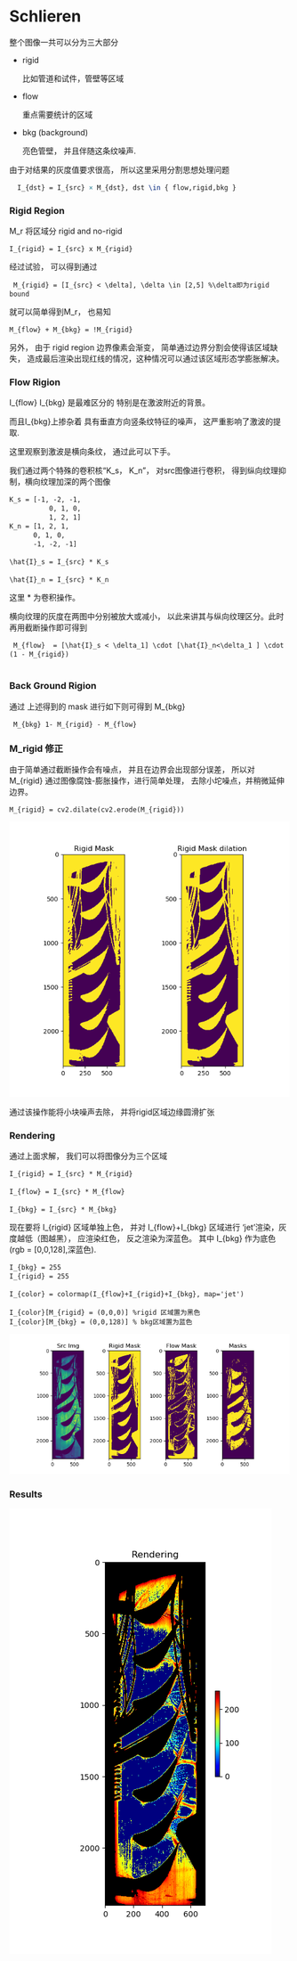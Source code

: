 # Schlieren


整个图像一共可以分为三大部分
- rigid

    比如管道和试件，管壁等区域
- flow

    重点需要统计的区域

- bkg (background)

   亮色管壁， 并且伴随这条纹噪声.

由于对结果的灰度值要求很高， 所以这里采用分割思想处理问题

```latex
  I_{dst} = I_{src} × M_{dst}, dst \in { flow,rigid,bkg }

```



### Rigid Region

M_r 将区域分 rigid and no-rigid

```
I_{rigid} = I_{src} x M_{rigid}

```

经过试验， 可以得到通过
```
 M_{rigid} = [I_{src} < \delta], \delta \in [2,5] %\delta即为rigid bound
```
 就可以简单得到M_r， 也易知
```
M_{flow} + M_{bkg} = !M_{rigid}

```
另外， 由于 rigid region 边界像素会渐变， 简单通过边界分割会使得该区域缺失， 造成最后渲染出现红线的情况，这种情况可以通过该区域形态学膨胀解决。

### Flow Rigion

I_{flow} I_{bkg} 是最难区分的 特别是在激波附近的背景。

而且I_{bkg}上掺杂着 具有垂直方向竖条纹特征的噪声， 这严重影响了激波的提取.

这里观察到激波是横向条纹， 通过此可以下手。

我们通过两个特殊的卷积核“K_s， K_n”， 对src图像进行卷积， 得到纵向纹理抑制，横向纹理加深的两个图像

```
K_s = [-1, -2, -1,
          0, 1, 0,
          1, 2, 1]
K_n = [1, 2, 1,
      0, 1, 0,
      -1, -2, -1]

\hat{I}_s = I_{src} * K_s

\hat{I}_n = I_{src} * K_n

```

这里 * 为卷积操作。

横向纹理的灰度在两图中分别被放大或减小， 以此来讲其与纵向纹理区分。此时再用截断操作即可得到

```
 M_{flow}  = [\hat{I}_s < \delta_1] \cdot [\hat{I}_n<\delta_1 ] \cdot (1 - M_{rigid})


```
### Back Ground Rigion
通过 上述得到的 mask 进行如下则可得到 M_{bkg}

```
 M_{bkg} 1- M_{rigid} - M_{flow}
```

### M_rigid 修正

由于简单通过截断操作会有噪点， 并且在边界会出现部分误差， 所以对 M_{rigid} 通过图像腐蚀-膨胀操作，进行简单处理， 去除小坨噪点，并稍微延伸边界。
```
M_{rigid} = cv2.dilate(cv2.erode(M_{rigid}))
```
![mask_dilation](./img/rigid_masks.png)

通过该操作能将小块噪声去除， 并将rigid区域边缘圆滑扩张

### Rendering

通过上面求解， 我们可以将图像分为三个区域

```
I_{rigid} = I_{src} * M_{rigid}

I_{flow} = I_{src} * M_{flow}

I_{bkg} = I_{src} * M_{bkg}
```
现在要将 I_{rigid} 区域单独上色， 并对 I_{flow}+I_{bkg} 区域进行 ‘jet’渲染，灰度越低（图越黑）， 应渲染红色， 反之渲染为深蓝色。 其中 I_{bkg} 作为底色(rgb = [0,0,128],深蓝色).

```
I_{bkg} = 255
I_{rigid} = 255

I_{color} = colormap(I_{flow}+I_{rigid}+I_{bkg}, map='jet')

I_{color}[M_{rigid} = (0,0,0)] %rigid 区域置为黑色
I_{color}[M_{bkg} = (0,0,128)] % bkg区域置为蓝色

```
![masks](./img/masks.png)
### Results
![result](./img/result.png)
